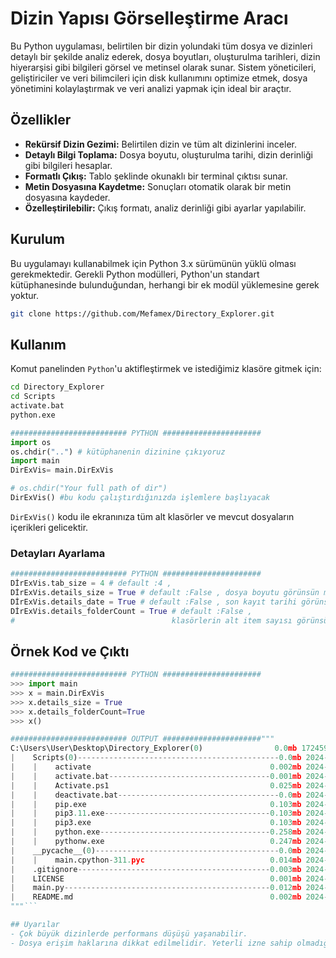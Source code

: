 # Dizin Yapısı Görselleştirme Aracı

Bu Python uygulaması, belirtilen bir dizin yolundaki tüm dosya ve dizinleri detaylı bir şekilde analiz ederek, dosya boyutları, oluşturulma tarihleri, dizin hiyerarşisi gibi bilgileri görsel ve metinsel olarak sunar. Sistem yöneticileri, geliştiriciler ve veri bilimcileri için disk kullanımını optimize etmek, dosya yönetimini kolaylaştırmak ve veri analizi yapmak için ideal bir araçtır.

## Özellikler

- **Rekürsif Dizin Gezimi:** Belirtilen dizin ve tüm alt dizinlerini inceler.
- **Detaylı Bilgi Toplama:** Dosya boyutu, oluşturulma tarihi, dizin derinliği gibi bilgileri hesaplar.
- **Formatlı Çıkış:** Tablo şeklinde okunaklı bir terminal çıktısı sunar.
- **Metin Dosyasına Kaydetme:** Sonuçları otomatik olarak bir metin dosyasına kaydeder.
- **Özelleştirilebilir:** Çıkış formatı, analiz derinliği gibi ayarlar yapılabilir.

## Kurulum

Bu uygulamayı kullanabilmek için Python 3.x sürümünün yüklü olması gerekmektedir. Gerekli Python modülleri, Python'un standart kütüphanesinde bulunduğundan, herhangi bir ek modül yüklemesine gerek yoktur.
```bash 
git clone https://github.com/Mefamex/Directory_Explorer.git
```


## Kullanım

Komut panelinden `Python`'u aktifleştirmek ve istediğimiz klasöre gitmek için:   

```bash
cd Directory_Explorer
cd Scripts
activate.bat
python.exe
```
```python
########################## PYTHON ######################
import os
os.chdir("..") # kütüphanenin dizinine çıkıyoruz
import main
DirExVis= main.DirExVis

# os.chdir("Your full path of dir")
DirExVis() #bu kodu çalıştırdığınızda işlemlere başlıyacak
```
`DirExVis()` kodu ile ekranınıza tüm alt klasörler ve mevcut dosyaların içerikleri gelicektir.
### Detayları Ayarlama
```python
########################## PYTHON ######################
DİrExVis.tab_size = 4 # default :4 ,
DİrExVis.details_size = True # default :False , dosya boyutu görünsün mü? 
DİrExVis.details_date = True # default :False , son kayıt tarihi görünsün mü? 
DİrExVis.details_folderCount = True # default :False ,
#                                   klasörlerin alt item sayısı görünsün mü? 

```
## Örnek Kod ve Çıktı
```Python
########################## PYTHON ######################
>>> import main
>>> x = main.DirExVis
>>> x.details_size = True
>>> x.details_folderCount=True
>>> x()

########################## OUTPUT ######################"""
C:\Users\User\Desktop\Directory_Explorer(0)                0.0mb 1724596396.0260692
|    Scripts(0)---------------------------------------------0.0mb 2024-08-25 17:24:19
|    |    activate                                        0.002mb 2024-08-25 17:24:19
|    |    activate.bat------------------------------------0.001mb 2024-08-25 17:24:19
|    |    Activate.ps1                                    0.025mb 2024-08-25 17:24:19
|    |    deactivate.bat------------------------------------0.0mb 2024-08-25 17:24:19
|    |    pip.exe                                         0.103mb 2024-08-25 17:24:19
|    |    pip3.11.exe-------------------------------------0.103mb 2024-08-25 17:24:19
|    |    pip3.exe                                        0.103mb 2024-08-25 17:24:19
|    |    python.exe--------------------------------------0.258mb 2024-08-25 17:24:19
|    |    pythonw.exe                                     0.247mb 2024-08-25 17:24:19
|    __pycache__(0)-----------------------------------------0.0mb 2024-08-25 17:33:16
|    |    main.cpython-311.pyc                            0.014mb 2024-08-25 17:33:16
|    .gitignore-------------------------------------------0.003mb 2024-08-25 17:24:19
|    LICENSE                                              0.001mb 2024-08-25 17:24:19
|    main.py----------------------------------------------0.012mb 2024-08-25 17:24:19
|    README.md                                            0.002mb 2024-08-25 17:26:20
"""```

## Uyarılar
- Çok büyük dizinlerde performans düşüşü yaşanabilir.
- Dosya erişim haklarına dikkat edilmelidir. Yeterli izne sahip olmadığınız dosya veya dizinler üzerinde çalışırken sorunlar yaşayabilirsiniz.
